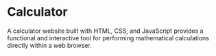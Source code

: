 # Calculator
A calculator website built with HTML, CSS, and JavaScript provides a functional and interactive tool for performing mathematical calculations directly within a web browser.
